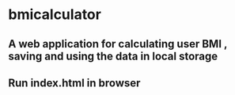 # bmicalculator
## A web application for calculating user BMI , saving and using the data in local storage
## Run index.html in browser